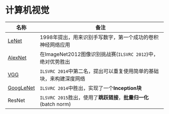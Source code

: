 # 计算机视觉

|名称|备注|
|---|---|
|[LeNet](计算机视觉/LeNet.md)|1998年提出，用来识别手写数字，第一个成功的卷积神经网络应用|
|[AlexNet](计算机视觉/AlexNet.md)|在ImageNet2012图像识别挑战赛(`ILSVRC 2012`)中，绝对优势胜出|
|[VGG](计算机视觉/VGG.md)|`ILSVRC 2014`中第二名，提出可以重复使用简单的基础块，来构建深度网络|
|[GoogLeNet](计算机视觉/GoogLeNet.md)|`ILSVRC 2014`中胜出，实现了一个**Inception块**|
|ResNet|`ILSVRC 2015`胜出，使用了**跳跃链接**，**批量归一化**(batch norm)|